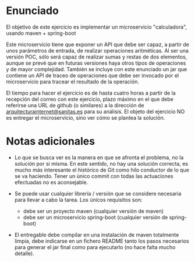 Enunciado
=================

El objetivo de este ejercicio es implementar un microservicio "calculadora", usando maven + spring-boot

Este microservicio tiene que exponer un API que debe ser capaz, a partir de unos parámetros de entrada, de realizar operaciones aritméticas.
Al ser una versión POC, sólo será capaz de realizar sumas y restas de dos elementos, aunque se prevé que en futuras
versiones haya otros tipos de operaciones y de mayor complejidad.
También se incluye con este enunciado un jar que contiene un API de traceo de operaciones que debe ser invocado por el
microservicio para tracear el resultado de la operación.

El tiempo para hacer el ejercicio es de hasta cuatro horas a partir de la recepción del correo con este ejercicio,
plazo máximo en el que debe referirse una URL de github (o similares) a la dirección de arquitecturainternet@sanitas.es
para su análisis. El objeto del ejercicio NO es entregar el microservicio, sino ver cómo se plantea la solución.


Notas adicionales
=================

* Lo que se busca ver es la manera en que se afronta el problema, no la solución por si misma. En este sentido,
no hay una solución correcta, es mucho más interesante el histórico de Git como hilo conductor de lo que se va haciendo.
Tener un único commit con todas las actuaciones efectuadas no es aconsejable.

* Se puede usar cualquier librería / versión que se considere necesaria para llevar a cabo la tarea. Los únicos requisitos son:
  * debe ser un proyecto maven (cualquier versión de maven)
  * debe ser un microservicio spring-boot (cualquier versión de spring-boot)

* El entregable debe compilar en una instalación de maven totalmente limpia, debe indicarse en un fichero README tanto
los pasos necesarios para generar el jar final como para ejecutarlo (no hace falta mucho detalle).
